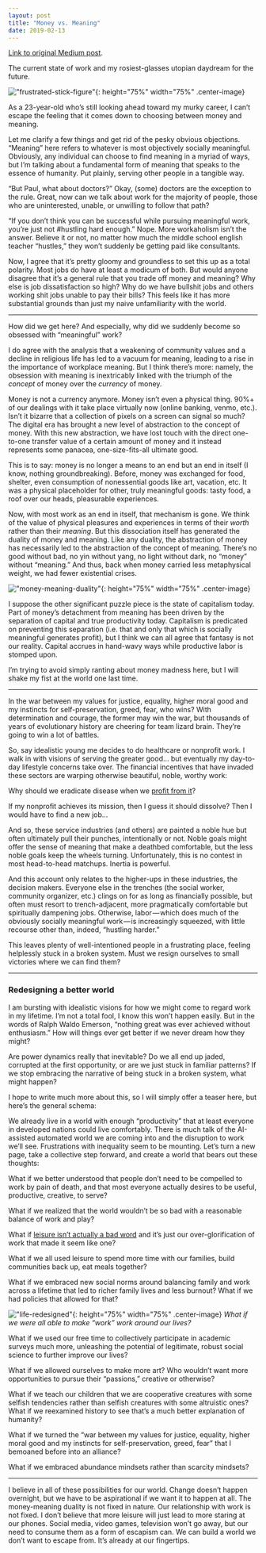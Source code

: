 ```yaml
---
layout: post
title: "Money vs. Meaning"
date: 2019-02-13
---
```


[Link to original Medium post](https://medium.com/@paul.n.gregg/money-vs-meaning-64a7c29c1dcb).

The current state of work and my rosiest-glasses utopian daydream for the future.

!["frustrated-stick-figure"](/img/moneymeaning1.png){: height="75%" width="75%" .center-image}

As a 23-year-old who’s still looking ahead toward my murky career, I can’t escape the feeling that it comes down to choosing between money and meaning.

Let me clarify a few things and get rid of the pesky obvious objections. “Meaning” here refers to whatever is most objectively socially meaningful. Obviously, any individual can choose to find meaning in a myriad of ways, but I’m talking about a fundamental form of meaning that speaks to the essence of humanity. Put plainly, serving other people in a tangible way.

“But Paul, what about doctors?” Okay, (some) doctors are the exception to the rule. Great, now can we talk about work for the majority of people, those who are uninterested, unable, or unwilling to follow that path?

“If you don’t think you can be successful while pursuing meaningful work, you’re just not #hustling hard enough.” Nope. More workaholism isn’t the answer. Believe it or not, no matter how much the middle school english teacher “hustles,” they won’t suddenly be getting paid like consultants.

Now, I agree that it’s pretty gloomy and groundless to set this up as a total polarity. Most jobs do have at least a modicum of both. But would anyone disagree that it’s a general rule that you trade off money and meaning? Why else is job dissatisfaction so high? Why do we have bullshit jobs and others working shit jobs unable to pay their bills? This feels like it has more substantial grounds than just my naive unfamiliarity with the world.

***

How did we get here? And especially, why did we suddenly become so obsessed with “meaningful” work?

I do agree with the analysis that a weakening of community values and a decline in religious life has led to a vacuum for meaning, leading to a rise in the importance of workplace meaning. But I think there’s more: namely, the obsession with meaning is inextricably linked with the triumph of the *concept* of money over the *currency* of money.

Money is not a currency anymore. Money isn’t even a physical thing. 90%+ of our dealings with it take place virtually now (online banking, venmo, etc.). Isn’t it bizarre that a collection of pixels on a screen can signal so much? The digital era has brought a new level of abstraction to the concept of money. With this new abstraction, we have lost touch with the direct one-to-one transfer value of a certain amount of money and it instead represents some panacea, one-size-fits-all ultimate good.

This is to say: money is no longer a means to an end but an end in itself (I know, nothing groundbreaking). Before, money was exchanged for food, shelter, even consumption of nonessential goods like art, vacation, etc. It was a physical placeholder for other, truly meaningful goods: tasty food, a roof over our heads, pleasurable experiences.

Now, with most work as an end in itself, that mechanism is gone. We think of the value of physical pleasures and experiences in terms of their *worth* rather than their *meaning*. But this dissociation itself has generated the duality of money and meaning. Like any duality, the abstraction of money has necessarily led to the abstraction of the concept of meaning. There’s no good without bad, no yin without yang, no light without dark, no “money” without “meaning.” And thus, back when money carried less metaphysical weight, we had fewer existential crises.

!["money-meaning-duality"](/img/moneymeaning2.png){: height="75%" width="75%" .center-image}

I suppose the other significant puzzle piece is the state of capitalism today. Part of money’s detachment from meaning has been driven by the separation of capital and true productivity today. Capitalism is predicated on preventing this separation (i.e. that and only that which is socially meaningful generates profit), but I think we can all agree that fantasy is not our reality. Capital accrues in hand-wavy ways while productive labor is stomped upon.

I’m trying to avoid simply ranting about money madness here, but I will shake my fist at the world one last time.

***

In the war between my values for justice, equality, higher moral good and my instincts for self-preservation, greed, fear, who wins? With determination and courage, the former may win the war, but thousands of years of evolutionary history are cheering for team lizard brain. They’re going to win a lot of battles.

So, say idealistic young me decides to do healthcare or nonprofit work. I walk in with visions of serving the greater good… but eventually my day-to-day lifestyle concerns take over. The financial incentives that have invaded these sectors are warping otherwise beautiful, noble, worthy work:

Why should we eradicate disease when we [profit from it](https://aeon.co/essays/will-medicine-ever-recover-from-the-perverse-economics-of-drugs)?

If my nonprofit achieves its mission, then I guess it should dissolve? Then I would have to find a new job…

And so, these service industries (and others) are painted a noble hue but often ultimately pull their punches, intentionally or not. Noble goals might offer the sense of meaning that make a deathbed comfortable, but the less noble goals keep the wheels turning. Unfortunately, this is no contest in most head-to-head matchups. Inertia is powerful.

And this account only relates to the higher-ups in these industries, the decision makers. Everyone else in the trenches (the social worker, community organizer, etc.) clings on for as long as financially possible, but often must resort to trench-adjacent, more pragmatically comfortable but spiritually dampening jobs. Otherwise, labor — which does much of the obviously socially meaningful work — is increasingly squeezed, with little recourse other than, indeed, “hustling harder.”

This leaves plenty of well-intentioned people in a frustrating place, feeling helplessly stuck in a broken system. Must we resign ourselves to small victories where we can find them?

***

### Redesigning a better world

I am bursting with idealistic visions for how we might come to regard work in my lifetime. I’m not a total fool, I know this won’t happen easily. But in the words of Ralph Waldo Emerson, “nothing great was ever achieved without enthusiasm.” How will things ever get better if we never dream how they might?

Are power dynamics really that inevitable? Do we all end up jaded, corrupted at the first opportunity, or are we just stuck in familiar patterns? If we stop embracing the narrative of being stuck in a broken system, what might happen?

I hope to write much more about this, so I will simply offer a teaser here, but here’s the general schema:

We already live in a world with enough “productivity” that at least everyone in developed nations could live comfortably. There is much talk of the AI-assisted automated world we are coming into and the disruption to work we’ll see. Frustrations with inequality seem to be mounting. Let’s turn a new page, take a collective step forward, and create a world that bears out these thoughts:

What if we better understood that people don’t need to be compelled to work by pain of death, and that most everyone actually desires to be useful, productive, creative, to serve?

What if we realized that the world wouldn’t be so bad with a reasonable balance of work and play?

What if [leisure isn’t actually a bad word](https://harpers.org/archive/1932/10/in-praise-of-idleness/) and it’s just our over-glorification of work that made it seem like one?

What if we all used leisure to spend more time with our families, build communities back up, eat meals together?

What if we embraced new social norms around balancing family and work across a lifetime that led to richer family lives and less burnout? What if we had policies that allowed for that?

!["life-redesigned"](/img/moneymeaning3.png){: height="75%" width="75%" .center-image}
*What if we were all able to make “work” work around our lives?*

What if we used our free time to collectively participate in academic surveys much more, unleashing the potential of legitimate, robust social science to further improve our lives?

What if we allowed ourselves to make more art? Who wouldn’t want more opportunities to pursue their “passions,” creative or otherwise?

What if we teach our children that we are cooperative creatures with some selfish tendencies rather than selfish creatures with some altruistic ones? What if we reexamined history to see that’s a much better explanation of humanity?

What if we turned the “war between my values for justice, equality, higher moral good and my instincts for self-preservation, greed, fear” that I bemoaned before into an alliance?

What if we embraced abundance mindsets rather than scarcity mindsets?

***

I believe in all of these possibilities for our world. Change doesn’t happen overnight, but we have to be aspirational if we want it to happen at all. The money-meaning duality is not fixed in nature. Our relationship with work is not fixed. I don’t believe that more leisure will just lead to more staring at our phones. Social media, video games, television won’t go away, but our need to consume them as a form of escapism can. We can build a world we don’t want to escape from. It’s already at our fingertips.